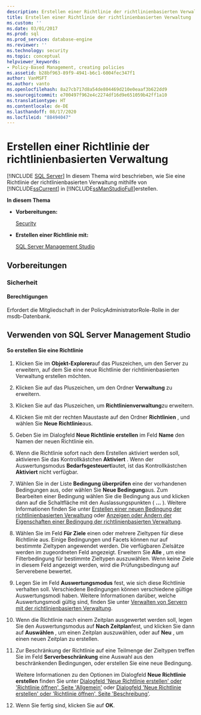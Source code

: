 ```yaml
---
description: Erstellen einer Richtlinie der richtlinienbasierten Verwaltung
title: Erstellen einer Richtlinie der richtlinienbasierten Verwaltung | Microsoft-Dokumentation
ms.custom: ''
ms.date: 03/01/2017
ms.prod: sql
ms.prod_service: database-engine
ms.reviewer: ''
ms.technology: security
ms.topic: conceptual
helpviewer_keywords:
- Policy-Based Management, creating policies
ms.assetid: b28bf963-89f9-4941-b6c1-6004fec347f1
author: VanMSFT
ms.author: vanto
ms.openlocfilehash: 8a27cb717d8a54de804469d210e0eaaf3b622dd9
ms.sourcegitcommit: e700497f962e4c2274df16d9e651059b42ff1a10
ms.translationtype: HT
ms.contentlocale: de-DE
ms.lasthandoff: 08/17/2020
ms.locfileid: "88494047"
---
```

# <a name="create-a-policy-based-management-policy"></a>Erstellen einer Richtlinie der richtlinienbasierten Verwaltung
 [!INCLUDE [SQL Server](../../includes/applies-to-version/sqlserver.md)]
  In diesem Thema wird beschrieben, wie Sie eine Richtlinie der richtlinienbasierten Verwaltung mithilfe von [!INCLUDE[ssCurrent](../../includes/sscurrent-md.md)] in [!INCLUDE[ssManStudioFull](../../includes/ssmanstudiofull-md.md)]erstellen.  
  
 **In diesem Thema**  
  
-   **Vorbereitungen:**  
  
     [Security](#Security)  
  
-   **Erstellen einer Richtlinie mit:**  
  
     [SQL Server Management Studio](#SSMSProcedure)  
  
##  <a name="before-you-begin"></a><a name="BeforeYouBegin"></a> Vorbereitungen  
  
###  <a name="security"></a><a name="Security"></a> Sicherheit  
  
####  <a name="permissions"></a><a name="Permissions"></a> Berechtigungen  
 Erfordert die Mitgliedschaft in der PolicyAdministratorRole-Rolle in der msdb-Datenbank.  
  
##  <a name="using-sql-server-management-studio"></a><a name="SSMSProcedure"></a> Verwenden von SQL Server Management Studio  
  
#### <a name="to-create-a-policy"></a>So erstellen Sie eine Richtlinie  
  
1.  Klicken Sie im **Objekt-Explorer**auf das Pluszeichen, um den Server zu erweitern, auf dem Sie eine neue Richtlinie der richtlinienbasierten Verwaltung erstellen möchten.  
  
2.  Klicken Sie auf das Pluszeichen, um den Ordner **Verwaltung** zu erweitern.  
  
3.  Klicken Sie auf das Pluszeichen, um **Richtlinienverwaltung**zu erweitern.  
  
4.  Klicken Sie mit der rechten Maustaste auf den Ordner **Richtlinien** , und wählen Sie **Neue Richtlinie**aus.  
  
5.  Geben Sie im Dialogfeld **Neue Richtlinie erstellen** im Feld **Name** den Namen der neuen Richtlinie ein.  
  
6.  Wenn die Richtlinie sofort nach dem Erstellen aktiviert werden soll, aktivieren Sie das Kontrollkästchen **Aktiviert** . Wenn der Auswertungsmodus **Bedarfsgesteuert**lautet, ist das Kontrollkästchen **Aktiviert** nicht verfügbar.  
  
7.  Wählen Sie in der Liste **Bedingung überprüfen** eine der vorhandenen Bedingungen aus, oder wählen Sie **Neue Bedingung**aus. Zum Bearbeiten einer Bedingung wählen Sie die Bedingung aus und klicken dann auf die Schaltfläche mit den Auslassungspunkten ( **...** ). Weitere Informationen finden Sie unter [Erstellen einer neuen Bedingung der richtlinienbasierten Verwaltung](../../relational-databases/policy-based-management/create-a-new-policy-based-management-condition.md) oder [Anzeigen oder Ändern der Eigenschaften einer Bedingung der richtlinienbasierten Verwaltung](../../relational-databases/policy-based-management/view-or-modify-the-properties-of-a-policy-based-management-condition.md).  
  
8.  Wählen Sie im Feld **Für Ziele** einen oder mehrere Zieltypen für diese Richtlinie aus. Einige Bedingungen und Facets können nur auf bestimmte Zieltypen angewendet werden. Die verfügbaren Zielsätze werden im zugeordneten Feld angezeigt. Erweitern Sie **Alle** , um eine Filterbedingung für bestimmte Zieltypen auszuwählen. Wenn keine Ziele in diesem Feld angezeigt werden, wird die Prüfungsbedingung auf Serverebene bewertet.  
  
9. Legen Sie im Feld **Auswertungsmodus** fest, wie sich diese Richtlinie verhalten soll. Verschiedene Bedingungen können verschiedene gültige Auswertungsmodi haben. Weitere Informationen darüber, welche Auswertungsmodi gültig sind, finden Sie unter [Verwalten von Servern mit der richtlinienbasierten Verwaltung](../../relational-databases/policy-based-management/administer-servers-by-using-policy-based-management.md).  
  
10. Wenn die Richtlinie nach einem Zeitplan ausgewertet werden soll, legen Sie den Auswertungsmodus auf **Nach Zeitplan**fest, und klicken Sie dann auf **Auswählen** , um einen Zeitplan auszuwählen, oder auf **Neu** , um einen neuen Zeitplan zu erstellen.  
  
11. Zur Beschränkung der Richtlinie auf eine Teilmenge der Zieltypen treffen Sie im Feld **Serverbeschränkung** eine Auswahl aus den beschränkenden Bedingungen, oder erstellen Sie eine neue Bedingung.  
  
     Weitere Informationen zu den Optionen im Dialogfeld **Neue Richtlinie erstellen** finden Sie unter [Dialogfeld 'Neue Richtlinie erstellen' oder 'Richtlinie öffnen', Seite 'Allgemein'](../../relational-databases/policy-based-management/create-new-policy-or-open-policy-dialog-box-general-page.md) oder [Dialogfeld 'Neue Richtlinie erstellen' oder 'Richtlinie öffnen', Seite 'Beschreibung'](../../relational-databases/policy-based-management/create-new-policy-or-open-policy-dialog-box-description-page.md).  
  
12. Wenn Sie fertig sind, klicken Sie auf **OK**.  

